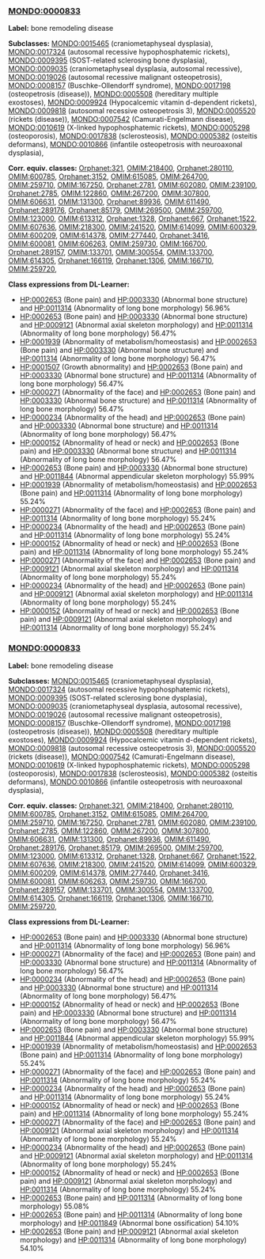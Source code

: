 
### [MONDO:0000833](http://purl.obolibrary.org/obo/MONDO_0000833)
**Label:** bone remodeling disease

**Subclasses:** [MONDO:0015465](http://purl.obolibrary.org/obo/MONDO_0015465) (craniometaphyseal dysplasia), [MONDO:0017324](http://purl.obolibrary.org/obo/MONDO_0017324) (autosomal recessive hypophosphatemic rickets), [MONDO:0009395](http://purl.obolibrary.org/obo/MONDO_0009395) (SOST-related sclerosing bone dysplasia), [MONDO:0009035](http://purl.obolibrary.org/obo/MONDO_0009035) (craniometaphyseal dysplasia, autosomal recessive), [MONDO:0019026](http://purl.obolibrary.org/obo/MONDO_0019026) (autosomal recessive malignant osteopetrosis), [MONDO:0008157](http://purl.obolibrary.org/obo/MONDO_0008157) (Buschke-Ollendorff syndrome), [MONDO:0017198](http://purl.obolibrary.org/obo/MONDO_0017198) (osteopetrosis (disease)), [MONDO:0005508](http://purl.obolibrary.org/obo/MONDO_0005508) (hereditary multiple exostoses), [MONDO:0009924](http://purl.obolibrary.org/obo/MONDO_0009924) (Hypocalcemic vitamin d-dependent rickets), [MONDO:0009818](http://purl.obolibrary.org/obo/MONDO_0009818) (autosomal recessive osteopetrosis 3), [MONDO:0005520](http://purl.obolibrary.org/obo/MONDO_0005520) (rickets (disease)), [MONDO:0007542](http://purl.obolibrary.org/obo/MONDO_0007542) (Camurati-Engelmann disease), [MONDO:0010619](http://purl.obolibrary.org/obo/MONDO_0010619) (X-linked hypophosphatemic rickets), [MONDO:0005298](http://purl.obolibrary.org/obo/MONDO_0005298) (osteoporosis), [MONDO:0017838](http://purl.obolibrary.org/obo/MONDO_0017838) (sclerosteosis), [MONDO:0005382](http://purl.obolibrary.org/obo/MONDO_0005382) (osteitis deformans), [MONDO:0010866](http://purl.obolibrary.org/obo/MONDO_0010866) (infantile osteopetrosis with neuroaxonal dysplasia), 

**Corr. equiv. classes:** [Orphanet:321](http://www.orpha.net/ORDO/Orphanet_321), [OMIM:218400](http://purl.obolibrary.org/obo/OMIM_218400), [Orphanet:280110](http://www.orpha.net/ORDO/Orphanet_280110), [OMIM:600785](http://purl.obolibrary.org/obo/OMIM_600785), [Orphanet:3152](http://www.orpha.net/ORDO/Orphanet_3152), [OMIM:615085](http://purl.obolibrary.org/obo/OMIM_615085), [OMIM:264700](http://purl.obolibrary.org/obo/OMIM_264700), [OMIM:259710](http://purl.obolibrary.org/obo/OMIM_259710), [OMIM:167250](http://purl.obolibrary.org/obo/OMIM_167250), [Orphanet:2781](http://www.orpha.net/ORDO/Orphanet_2781), [OMIM:602080](http://purl.obolibrary.org/obo/OMIM_602080), [OMIM:239100](http://purl.obolibrary.org/obo/OMIM_239100), [Orphanet:2785](http://www.orpha.net/ORDO/Orphanet_2785), [OMIM:122860](http://purl.obolibrary.org/obo/OMIM_122860), [OMIM:267200](http://purl.obolibrary.org/obo/OMIM_267200), [OMIM:307800](http://purl.obolibrary.org/obo/OMIM_307800), [OMIM:606631](http://purl.obolibrary.org/obo/OMIM_606631), [OMIM:131300](http://purl.obolibrary.org/obo/OMIM_131300), [Orphanet:89936](http://www.orpha.net/ORDO/Orphanet_89936), [OMIM:611490](http://purl.obolibrary.org/obo/OMIM_611490), [Orphanet:289176](http://www.orpha.net/ORDO/Orphanet_289176), [Orphanet:85179](http://www.orpha.net/ORDO/Orphanet_85179), [OMIM:269500](http://purl.obolibrary.org/obo/OMIM_269500), [OMIM:259700](http://purl.obolibrary.org/obo/OMIM_259700), [OMIM:123000](http://purl.obolibrary.org/obo/OMIM_123000), [OMIM:613312](http://purl.obolibrary.org/obo/OMIM_613312), [Orphanet:1328](http://www.orpha.net/ORDO/Orphanet_1328), [Orphanet:667](http://www.orpha.net/ORDO/Orphanet_667), [Orphanet:1522](http://www.orpha.net/ORDO/Orphanet_1522), [OMIM:607636](http://purl.obolibrary.org/obo/OMIM_607636), [OMIM:218300](http://purl.obolibrary.org/obo/OMIM_218300), [OMIM:241520](http://purl.obolibrary.org/obo/OMIM_241520), [OMIM:614099](http://purl.obolibrary.org/obo/OMIM_614099), [OMIM:600329](http://purl.obolibrary.org/obo/OMIM_600329), [OMIM:600209](http://purl.obolibrary.org/obo/OMIM_600209), [OMIM:614378](http://purl.obolibrary.org/obo/OMIM_614378), [OMIM:277440](http://purl.obolibrary.org/obo/OMIM_277440), [Orphanet:3416](http://www.orpha.net/ORDO/Orphanet_3416), [OMIM:600081](http://purl.obolibrary.org/obo/OMIM_600081), [OMIM:606263](http://purl.obolibrary.org/obo/OMIM_606263), [OMIM:259730](http://purl.obolibrary.org/obo/OMIM_259730), [OMIM:166700](http://purl.obolibrary.org/obo/OMIM_166700), [Orphanet:289157](http://www.orpha.net/ORDO/Orphanet_289157), [OMIM:133701](http://purl.obolibrary.org/obo/OMIM_133701), [OMIM:300554](http://purl.obolibrary.org/obo/OMIM_300554), [OMIM:133700](http://purl.obolibrary.org/obo/OMIM_133700), [OMIM:614305](http://purl.obolibrary.org/obo/OMIM_614305), [Orphanet:166119](http://www.orpha.net/ORDO/Orphanet_166119), [Orphanet:1306](http://www.orpha.net/ORDO/Orphanet_1306), [OMIM:166710](http://purl.obolibrary.org/obo/OMIM_166710), [OMIM:259720](http://purl.obolibrary.org/obo/OMIM_259720), 

**Class expressions from DL-Learner:**

- [HP:0002653](http://purl.obolibrary.org/obo/HP_0002653) (Bone pain) and [HP:0003330](http://purl.obolibrary.org/obo/HP_0003330) (Abnormal bone structure) and [HP:0011314](http://purl.obolibrary.org/obo/HP_0011314) (Abnormality of long bone morphology) 56.96%
- [HP:0002653](http://purl.obolibrary.org/obo/HP_0002653) (Bone pain) and [HP:0003330](http://purl.obolibrary.org/obo/HP_0003330) (Abnormal bone structure) and [HP:0009121](http://purl.obolibrary.org/obo/HP_0009121) (Abnormal axial skeleton morphology) and [HP:0011314](http://purl.obolibrary.org/obo/HP_0011314) (Abnormality of long bone morphology) 56.47%
- [HP:0001939](http://purl.obolibrary.org/obo/HP_0001939) (Abnormality of metabolism/homeostasis) and [HP:0002653](http://purl.obolibrary.org/obo/HP_0002653) (Bone pain) and [HP:0003330](http://purl.obolibrary.org/obo/HP_0003330) (Abnormal bone structure) and [HP:0011314](http://purl.obolibrary.org/obo/HP_0011314) (Abnormality of long bone morphology) 56.47%
- [HP:0001507](http://purl.obolibrary.org/obo/HP_0001507) (Growth abnormality) and [HP:0002653](http://purl.obolibrary.org/obo/HP_0002653) (Bone pain) and [HP:0003330](http://purl.obolibrary.org/obo/HP_0003330) (Abnormal bone structure) and [HP:0011314](http://purl.obolibrary.org/obo/HP_0011314) (Abnormality of long bone morphology) 56.47%
- [HP:0000271](http://purl.obolibrary.org/obo/HP_0000271) (Abnormality of the face) and [HP:0002653](http://purl.obolibrary.org/obo/HP_0002653) (Bone pain) and [HP:0003330](http://purl.obolibrary.org/obo/HP_0003330) (Abnormal bone structure) and [HP:0011314](http://purl.obolibrary.org/obo/HP_0011314) (Abnormality of long bone morphology) 56.47%
- [HP:0000234](http://purl.obolibrary.org/obo/HP_0000234) (Abnormality of the head) and [HP:0002653](http://purl.obolibrary.org/obo/HP_0002653) (Bone pain) and [HP:0003330](http://purl.obolibrary.org/obo/HP_0003330) (Abnormal bone structure) and [HP:0011314](http://purl.obolibrary.org/obo/HP_0011314) (Abnormality of long bone morphology) 56.47%
- [HP:0000152](http://purl.obolibrary.org/obo/HP_0000152) (Abnormality of head or neck) and [HP:0002653](http://purl.obolibrary.org/obo/HP_0002653) (Bone pain) and [HP:0003330](http://purl.obolibrary.org/obo/HP_0003330) (Abnormal bone structure) and [HP:0011314](http://purl.obolibrary.org/obo/HP_0011314) (Abnormality of long bone morphology) 56.47%
- [HP:0002653](http://purl.obolibrary.org/obo/HP_0002653) (Bone pain) and [HP:0003330](http://purl.obolibrary.org/obo/HP_0003330) (Abnormal bone structure) and [HP:0011844](http://purl.obolibrary.org/obo/HP_0011844) (Abnormal appendicular skeleton morphology) 55.99%
- [HP:0001939](http://purl.obolibrary.org/obo/HP_0001939) (Abnormality of metabolism/homeostasis) and [HP:0002653](http://purl.obolibrary.org/obo/HP_0002653) (Bone pain) and [HP:0011314](http://purl.obolibrary.org/obo/HP_0011314) (Abnormality of long bone morphology) 55.24%
- [HP:0000271](http://purl.obolibrary.org/obo/HP_0000271) (Abnormality of the face) and [HP:0002653](http://purl.obolibrary.org/obo/HP_0002653) (Bone pain) and [HP:0011314](http://purl.obolibrary.org/obo/HP_0011314) (Abnormality of long bone morphology) 55.24%
- [HP:0000234](http://purl.obolibrary.org/obo/HP_0000234) (Abnormality of the head) and [HP:0002653](http://purl.obolibrary.org/obo/HP_0002653) (Bone pain) and [HP:0011314](http://purl.obolibrary.org/obo/HP_0011314) (Abnormality of long bone morphology) 55.24%
- [HP:0000152](http://purl.obolibrary.org/obo/HP_0000152) (Abnormality of head or neck) and [HP:0002653](http://purl.obolibrary.org/obo/HP_0002653) (Bone pain) and [HP:0011314](http://purl.obolibrary.org/obo/HP_0011314) (Abnormality of long bone morphology) 55.24%
- [HP:0000271](http://purl.obolibrary.org/obo/HP_0000271) (Abnormality of the face) and [HP:0002653](http://purl.obolibrary.org/obo/HP_0002653) (Bone pain) and [HP:0009121](http://purl.obolibrary.org/obo/HP_0009121) (Abnormal axial skeleton morphology) and [HP:0011314](http://purl.obolibrary.org/obo/HP_0011314) (Abnormality of long bone morphology) 55.24%
- [HP:0000234](http://purl.obolibrary.org/obo/HP_0000234) (Abnormality of the head) and [HP:0002653](http://purl.obolibrary.org/obo/HP_0002653) (Bone pain) and [HP:0009121](http://purl.obolibrary.org/obo/HP_0009121) (Abnormal axial skeleton morphology) and [HP:0011314](http://purl.obolibrary.org/obo/HP_0011314) (Abnormality of long bone morphology) 55.24%
- [HP:0000152](http://purl.obolibrary.org/obo/HP_0000152) (Abnormality of head or neck) and [HP:0002653](http://purl.obolibrary.org/obo/HP_0002653) (Bone pain) and [HP:0009121](http://purl.obolibrary.org/obo/HP_0009121) (Abnormal axial skeleton morphology) and [HP:0011314](http://purl.obolibrary.org/obo/HP_0011314) (Abnormality of long bone morphology) 55.24%



### [MONDO:0000833](http://purl.obolibrary.org/obo/MONDO_0000833)
**Label:** bone remodeling disease

**Subclasses:** [MONDO:0015465](http://purl.obolibrary.org/obo/MONDO_0015465) (craniometaphyseal dysplasia), [MONDO:0017324](http://purl.obolibrary.org/obo/MONDO_0017324) (autosomal recessive hypophosphatemic rickets), [MONDO:0009395](http://purl.obolibrary.org/obo/MONDO_0009395) (SOST-related sclerosing bone dysplasia), [MONDO:0009035](http://purl.obolibrary.org/obo/MONDO_0009035) (craniometaphyseal dysplasia, autosomal recessive), [MONDO:0019026](http://purl.obolibrary.org/obo/MONDO_0019026) (autosomal recessive malignant osteopetrosis), [MONDO:0008157](http://purl.obolibrary.org/obo/MONDO_0008157) (Buschke-Ollendorff syndrome), [MONDO:0017198](http://purl.obolibrary.org/obo/MONDO_0017198) (osteopetrosis (disease)), [MONDO:0005508](http://purl.obolibrary.org/obo/MONDO_0005508) (hereditary multiple exostoses), [MONDO:0009924](http://purl.obolibrary.org/obo/MONDO_0009924) (Hypocalcemic vitamin d-dependent rickets), [MONDO:0009818](http://purl.obolibrary.org/obo/MONDO_0009818) (autosomal recessive osteopetrosis 3), [MONDO:0005520](http://purl.obolibrary.org/obo/MONDO_0005520) (rickets (disease)), [MONDO:0007542](http://purl.obolibrary.org/obo/MONDO_0007542) (Camurati-Engelmann disease), [MONDO:0010619](http://purl.obolibrary.org/obo/MONDO_0010619) (X-linked hypophosphatemic rickets), [MONDO:0005298](http://purl.obolibrary.org/obo/MONDO_0005298) (osteoporosis), [MONDO:0017838](http://purl.obolibrary.org/obo/MONDO_0017838) (sclerosteosis), [MONDO:0005382](http://purl.obolibrary.org/obo/MONDO_0005382) (osteitis deformans), [MONDO:0010866](http://purl.obolibrary.org/obo/MONDO_0010866) (infantile osteopetrosis with neuroaxonal dysplasia), 

**Corr. equiv. classes:** [Orphanet:321](http://www.orpha.net/ORDO/Orphanet_321), [OMIM:218400](http://purl.obolibrary.org/obo/OMIM_218400), [Orphanet:280110](http://www.orpha.net/ORDO/Orphanet_280110), [OMIM:600785](http://purl.obolibrary.org/obo/OMIM_600785), [Orphanet:3152](http://www.orpha.net/ORDO/Orphanet_3152), [OMIM:615085](http://purl.obolibrary.org/obo/OMIM_615085), [OMIM:264700](http://purl.obolibrary.org/obo/OMIM_264700), [OMIM:259710](http://purl.obolibrary.org/obo/OMIM_259710), [OMIM:167250](http://purl.obolibrary.org/obo/OMIM_167250), [Orphanet:2781](http://www.orpha.net/ORDO/Orphanet_2781), [OMIM:602080](http://purl.obolibrary.org/obo/OMIM_602080), [OMIM:239100](http://purl.obolibrary.org/obo/OMIM_239100), [Orphanet:2785](http://www.orpha.net/ORDO/Orphanet_2785), [OMIM:122860](http://purl.obolibrary.org/obo/OMIM_122860), [OMIM:267200](http://purl.obolibrary.org/obo/OMIM_267200), [OMIM:307800](http://purl.obolibrary.org/obo/OMIM_307800), [OMIM:606631](http://purl.obolibrary.org/obo/OMIM_606631), [OMIM:131300](http://purl.obolibrary.org/obo/OMIM_131300), [Orphanet:89936](http://www.orpha.net/ORDO/Orphanet_89936), [OMIM:611490](http://purl.obolibrary.org/obo/OMIM_611490), [Orphanet:289176](http://www.orpha.net/ORDO/Orphanet_289176), [Orphanet:85179](http://www.orpha.net/ORDO/Orphanet_85179), [OMIM:269500](http://purl.obolibrary.org/obo/OMIM_269500), [OMIM:259700](http://purl.obolibrary.org/obo/OMIM_259700), [OMIM:123000](http://purl.obolibrary.org/obo/OMIM_123000), [OMIM:613312](http://purl.obolibrary.org/obo/OMIM_613312), [Orphanet:1328](http://www.orpha.net/ORDO/Orphanet_1328), [Orphanet:667](http://www.orpha.net/ORDO/Orphanet_667), [Orphanet:1522](http://www.orpha.net/ORDO/Orphanet_1522), [OMIM:607636](http://purl.obolibrary.org/obo/OMIM_607636), [OMIM:218300](http://purl.obolibrary.org/obo/OMIM_218300), [OMIM:241520](http://purl.obolibrary.org/obo/OMIM_241520), [OMIM:614099](http://purl.obolibrary.org/obo/OMIM_614099), [OMIM:600329](http://purl.obolibrary.org/obo/OMIM_600329), [OMIM:600209](http://purl.obolibrary.org/obo/OMIM_600209), [OMIM:614378](http://purl.obolibrary.org/obo/OMIM_614378), [OMIM:277440](http://purl.obolibrary.org/obo/OMIM_277440), [Orphanet:3416](http://www.orpha.net/ORDO/Orphanet_3416), [OMIM:600081](http://purl.obolibrary.org/obo/OMIM_600081), [OMIM:606263](http://purl.obolibrary.org/obo/OMIM_606263), [OMIM:259730](http://purl.obolibrary.org/obo/OMIM_259730), [OMIM:166700](http://purl.obolibrary.org/obo/OMIM_166700), [Orphanet:289157](http://www.orpha.net/ORDO/Orphanet_289157), [OMIM:133701](http://purl.obolibrary.org/obo/OMIM_133701), [OMIM:300554](http://purl.obolibrary.org/obo/OMIM_300554), [OMIM:133700](http://purl.obolibrary.org/obo/OMIM_133700), [OMIM:614305](http://purl.obolibrary.org/obo/OMIM_614305), [Orphanet:166119](http://www.orpha.net/ORDO/Orphanet_166119), [Orphanet:1306](http://www.orpha.net/ORDO/Orphanet_1306), [OMIM:166710](http://purl.obolibrary.org/obo/OMIM_166710), [OMIM:259720](http://purl.obolibrary.org/obo/OMIM_259720), 

**Class expressions from DL-Learner:**

- [HP:0002653](http://purl.obolibrary.org/obo/HP_0002653) (Bone pain) and [HP:0003330](http://purl.obolibrary.org/obo/HP_0003330) (Abnormal bone structure) and [HP:0011314](http://purl.obolibrary.org/obo/HP_0011314) (Abnormality of long bone morphology) 56.96%
- [HP:0000271](http://purl.obolibrary.org/obo/HP_0000271) (Abnormality of the face) and [HP:0002653](http://purl.obolibrary.org/obo/HP_0002653) (Bone pain) and [HP:0003330](http://purl.obolibrary.org/obo/HP_0003330) (Abnormal bone structure) and [HP:0011314](http://purl.obolibrary.org/obo/HP_0011314) (Abnormality of long bone morphology) 56.47%
- [HP:0000234](http://purl.obolibrary.org/obo/HP_0000234) (Abnormality of the head) and [HP:0002653](http://purl.obolibrary.org/obo/HP_0002653) (Bone pain) and [HP:0003330](http://purl.obolibrary.org/obo/HP_0003330) (Abnormal bone structure) and [HP:0011314](http://purl.obolibrary.org/obo/HP_0011314) (Abnormality of long bone morphology) 56.47%
- [HP:0000152](http://purl.obolibrary.org/obo/HP_0000152) (Abnormality of head or neck) and [HP:0002653](http://purl.obolibrary.org/obo/HP_0002653) (Bone pain) and [HP:0003330](http://purl.obolibrary.org/obo/HP_0003330) (Abnormal bone structure) and [HP:0011314](http://purl.obolibrary.org/obo/HP_0011314) (Abnormality of long bone morphology) 56.47%
- [HP:0002653](http://purl.obolibrary.org/obo/HP_0002653) (Bone pain) and [HP:0003330](http://purl.obolibrary.org/obo/HP_0003330) (Abnormal bone structure) and [HP:0011844](http://purl.obolibrary.org/obo/HP_0011844) (Abnormal appendicular skeleton morphology) 55.99%
- [HP:0001939](http://purl.obolibrary.org/obo/HP_0001939) (Abnormality of metabolism/homeostasis) and [HP:0002653](http://purl.obolibrary.org/obo/HP_0002653) (Bone pain) and [HP:0011314](http://purl.obolibrary.org/obo/HP_0011314) (Abnormality of long bone morphology) 55.24%
- [HP:0000271](http://purl.obolibrary.org/obo/HP_0000271) (Abnormality of the face) and [HP:0002653](http://purl.obolibrary.org/obo/HP_0002653) (Bone pain) and [HP:0011314](http://purl.obolibrary.org/obo/HP_0011314) (Abnormality of long bone morphology) 55.24%
- [HP:0000234](http://purl.obolibrary.org/obo/HP_0000234) (Abnormality of the head) and [HP:0002653](http://purl.obolibrary.org/obo/HP_0002653) (Bone pain) and [HP:0011314](http://purl.obolibrary.org/obo/HP_0011314) (Abnormality of long bone morphology) 55.24%
- [HP:0000152](http://purl.obolibrary.org/obo/HP_0000152) (Abnormality of head or neck) and [HP:0002653](http://purl.obolibrary.org/obo/HP_0002653) (Bone pain) and [HP:0011314](http://purl.obolibrary.org/obo/HP_0011314) (Abnormality of long bone morphology) 55.24%
- [HP:0000271](http://purl.obolibrary.org/obo/HP_0000271) (Abnormality of the face) and [HP:0002653](http://purl.obolibrary.org/obo/HP_0002653) (Bone pain) and [HP:0009121](http://purl.obolibrary.org/obo/HP_0009121) (Abnormal axial skeleton morphology) and [HP:0011314](http://purl.obolibrary.org/obo/HP_0011314) (Abnormality of long bone morphology) 55.24%
- [HP:0000234](http://purl.obolibrary.org/obo/HP_0000234) (Abnormality of the head) and [HP:0002653](http://purl.obolibrary.org/obo/HP_0002653) (Bone pain) and [HP:0009121](http://purl.obolibrary.org/obo/HP_0009121) (Abnormal axial skeleton morphology) and [HP:0011314](http://purl.obolibrary.org/obo/HP_0011314) (Abnormality of long bone morphology) 55.24%
- [HP:0000152](http://purl.obolibrary.org/obo/HP_0000152) (Abnormality of head or neck) and [HP:0002653](http://purl.obolibrary.org/obo/HP_0002653) (Bone pain) and [HP:0009121](http://purl.obolibrary.org/obo/HP_0009121) (Abnormal axial skeleton morphology) and [HP:0011314](http://purl.obolibrary.org/obo/HP_0011314) (Abnormality of long bone morphology) 55.24%
- [HP:0002653](http://purl.obolibrary.org/obo/HP_0002653) (Bone pain) and [HP:0011314](http://purl.obolibrary.org/obo/HP_0011314) (Abnormality of long bone morphology) 55.08%
- [HP:0002653](http://purl.obolibrary.org/obo/HP_0002653) (Bone pain) and [HP:0011314](http://purl.obolibrary.org/obo/HP_0011314) (Abnormality of long bone morphology) and [HP:0011849](http://purl.obolibrary.org/obo/HP_0011849) (Abnormal bone ossification) 54.10%
- [HP:0002653](http://purl.obolibrary.org/obo/HP_0002653) (Bone pain) and [HP:0009121](http://purl.obolibrary.org/obo/HP_0009121) (Abnormal axial skeleton morphology) and [HP:0011314](http://purl.obolibrary.org/obo/HP_0011314) (Abnormality of long bone morphology) 54.10%


